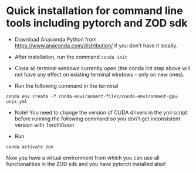 # Quick installation for command line tools including pytorch and ZOD sdk

* Download Anaconda Python from https://www.anaconda.com/distribution/ if you don't have it locally.

* After installation, run the command `conda init`

* Close all terminal windows currently open (the conda init step above will not have any effect on existing terminal windows - only on new ones).

* Run the following command in the terminal 

`conda env create -f conda-environment-files/conda-environment-gpu-unix.yml`

* Note! You need to change the version of CUDA drivers in the yml script before running the following command so you don't get inconsistent version with TorchVision  

* Run

`conda activate zen`

Now you have a virtual environment from which you can use all functionalities in the ZOD sdk and you have pytorch installed also!

